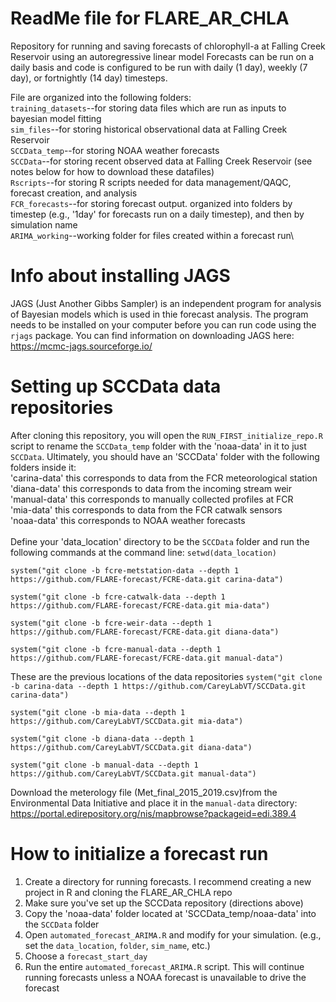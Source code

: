 # ReadMe file for FLARE_AR_CHLA
Repository for running and saving forecasts of chlorophyll-a at Falling Creek Reservoir using an autoregressive linear model
Forecasts can be run on a daily basis and code is configured to be run with daily (1 day), weekly (7 day), or fortnightly (14 day) timesteps.


File are organized into the following folders:\
`training_datasets`--for storing data files which are run as inputs to bayesian model fitting\
`sim_files`--for storing historical observational data at Falling Creek Reservoir\
`SCCData_temp`--for storing NOAA weather forecasts\
`SCCData`--for storing recent observed data at Falling Creek Reservoir (see notes below for how to download these datafiles) \
`Rscripts`--for storing R scripts needed for data management/QAQC, forecast creation, and analysis\
`FCR_forecasts`--for storing forecast output. organized into folders by timestep (e.g., '1day' for forecasts run on a daily timestep), and then by simulation name\
`ARIMA_working`--working folder for files created within a forecast run\

# Info about installing JAGS 
JAGS (Just Another Gibbs Sampler) is an independent program for analysis of Bayesian models which is used in thie forecast analysis. The program needs to be installed on your computer before you can run code using the `rjags` package. You can find information on downloading JAGS here: https://mcmc-jags.sourceforge.io/

# Setting up SCCData data repositories
After cloning this repository, you will open the `RUN_FIRST_initialize_repo.R` script to rename the `SCCData_temp` folder with the 'noaa-data' in it to just `SCCData`. Ultimately, you should have an 'SCCData' folder with the following folders inside it:\
'carina-data' this corresponds to data from the FCR meteorological station\
'diana-data' this corresponds to data from the incoming stream weir\
'manual-data' this corresponds to manually collected profiles at FCR\
'mia-data' this corresponds to data from the FCR catwalk sensors\
'noaa-data' this corresponds to NOAA weather forecasts\
\
Define your 'data_location' directory to be the `SCCData` folder and run the following commands at the command line:
`setwd(data_location)`


`system("git clone -b fcre-metstation-data --depth 1 https://github.com/FLARE-forecast/FCRE-data.git carina-data")`

`system("git clone -b fcre-catwalk-data --depth 1 https://github.com/FLARE-forecast/FCRE-data.git mia-data")`

`system("git clone -b fcre-weir-data --depth 1 https://github.com/FLARE-forecast/FCRE-data.git diana-data")`

`system("git clone -b fcre-manual-data --depth 1 https://github.com/FLARE-forecast/FCRE-data.git manual-data")`

These are the previous locations of the data repositories
`system("git clone -b carina-data --depth 1 https://github.com/CareyLabVT/SCCData.git carina-data")`

`system("git clone -b mia-data --depth 1 https://github.com/CareyLabVT/SCCData.git mia-data")`

`system("git clone -b diana-data --depth 1 https://github.com/CareyLabVT/SCCData.git diana-data")`

`system("git clone -b manual-data --depth 1 https://github.com/CareyLabVT/SCCData.git manual-data")`

Download the meterology file (Met_final_2015_2019.csv)from the Environmental Data Initiative and place it in the `manual-data` directory: https://portal.edirepository.org/nis/mapbrowse?packageid=edi.389.4


# How to initialize a forecast run
1. Create a directory for running forecasts. I recommend creating a new project in R and cloning the FLARE_AR_CHLA repo 
2. Make sure you've set up the SCCData repository (directions above)
3. Copy the 'noaa-data' folder located at 'SCCData_temp/noaa-data' into the `SCCData` folder
4. Open `automated_forecast_ARIMA.R` and modify for your simulation. (e.g., set the `data_location`, `folder`, `sim_name`, etc.)
5. Choose a `forecast_start_day`
6. Run the entire `automated_forecast_ARIMA.R` script. This will continue running forecasts unless a NOAA forecast is unavailable to drive the forecast
